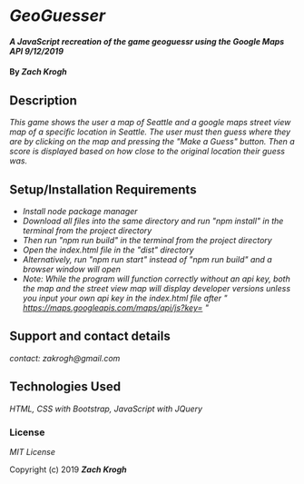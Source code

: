 # _GeoGuesser_

#### _A JavaScript recreation of the game geoguessr using the Google Maps API 9/12/2019_

#### By _Zach Krogh_

## Description

_This game shows the user a map of Seattle and a google maps street view map of a specific location in Seattle. The user must then guess where they are by clicking on the map and pressing the "Make a Guess" button. Then a score is displayed based on how close to the original location their guess was._

## Setup/Installation Requirements

* _Install node package manager_
* _Download all files into the same directory and run "npm install" in the terminal from the project directory_
* _Then run "npm run build" in the terminal from the project directory_
* _Open the index.html file in the "dist" directory_
* _Alternatively, run "npm run start" instead of "npm run build" and a browser window will open_
* _Note: While the program will function correctly without an api key, both the map and the street view map will display developer versions unless you input your own api key in the index.html file after " https://maps.googleapis.com/maps/api/js?key= "_

## Support and contact details

_contact: zakrogh@gmail.com_

## Technologies Used

_HTML, CSS with Bootstrap, JavaScript with JQuery_

### License

*MIT License*

Copyright (c) 2019 **_Zach Krogh_**
